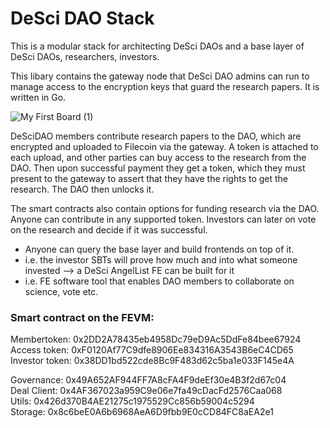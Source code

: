 # DeSci DAO Stack   
This is a modular stack for architecting DeSci DAOs and a base layer of DeSci DAOs, researchers, investors.

This libary contains the gateway node that DeSci DAO admins can run to manage access to the encryption keys that guard the research papers. It is written in Go.

![My First Board (1)](https://github.com/science-dao/gateway/assets/44027725/6cb12189-fa78-4306-90c0-725607964719)

DeSciDAO members contribute research papers to the DAO, which are encrypted and uploaded to Filecoin via the gateway. A token is attached to each upload, and other parties can buy access to the research from the DAO. Then upon successful payment they get a token, which they must present to the gateway to assert that they have the rights to get the research. The DAO then unlocks it.

The smart contracts also contain options for funding research via the DAO. Anyone can contribute in any supported token. Investors can later on vote on the research and decide if it was successful.

- Anyone can query the base layer and build frontends on top of it.
- i.e. the investor SBTs will prove how much and into what someone invested --> a DeSci AngelList FE can be built for it
- i.e. FE software tool that enables DAO members to collaborate on science, vote etc.

### Smart contract on the FEVM:
Membertoken: 0x2DD2A78435eb4958Dc79eD9Ac5DdFe84bee67924  
Access token: 0xF0120Af77C9dfe8906Ee834316A3543B6eC4CD65  
Investor token: 0x38DD1bd522cde8Bc9F483d62c5ba1e033F145e4A  

Governance: 0x49A652AF944FF7A8cFA4F9deEf30e4B3f2d67c04  
Deal Client: 0x4AF367023a959C9e06e7fa49cDacFd2576Caa068  
Utils: 0x426d370B4AE21275c1975529Cc856b59004c5294  
Storage: 0x8c6beE0A6b6968AeA6D9fbb9E0cCD84FC8aEA2e1   
